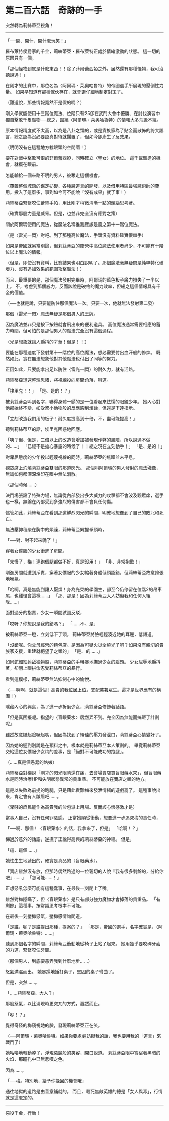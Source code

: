 # 第二百六話　奇跡的一手

突然轉為莉絲蒂亞視角！

---

「──開、開什、開什麼玩笑！」

羅布萊特侯爵家的千金，莉絲蒂亞・羅布萊特正處於情緒激動的狀態。
這一切的原因只有一個。

「那個怪物到底是什麼東西！！除了菲爾蕾西婭之外，居然還有那種怪物，我可沒聽說過！」

在剛才的比賽中，那位名為〈阿爾瑪・萊奧哈魯特〉的帝國選手所展現的壓倒性力量。
如果早知道有那種傢伙存在，就會更仔細地制定對策了。

（難道說，那些情報竟然不是假的嗎？）

剛入學就能使用十三階位魔法、位階只有25卻在武鬥大會中優勝、在討伐演習中獨自擊敗千隻魔物──總之，圍繞〈阿爾瑪・萊奧哈魯特〉的情報大多荒誕不經。

原本情報精度就不太高，以為是八卦之類的，或是貴族家為了貼金而散佈的誇大謠言，總之認為沒必要認真對待就擱置了，但如今卻產生了反效果。

（明明沒有在這種地方栽跟頭的空閒啊！）

要在對戰中擊敗可恨的菲爾蕾西婭，同時確立〈聖女〉的地位。
這千載難逢的機會，就擺在眼前。

怎能輸給一個來路不明的男人，被奪走這個機會。

（覆蓋整個城鎮的鑑定妨礙、各種魔道具的開發、以及借用特區最強魔術師的費用。投入了這麼多，事到如今可不能說「沒有成果」就了事！）

莉絲蒂亞緊緊咬住蕾絲手帕，用比剛才稍微清晰一點的頭腦思考著。

（確實那股力量是威脅。但是，也並非完全沒有應對之策）

關於阿爾瑪使用的魔法，從魔法名稱推測應該是風之第十一階位魔法。

（是〈雷光一閃〉對吧。到了那種高位魔法，手頭沒有資料確實很棘手）

如果是帝國就另當別論，但莉絲蒂亞的陣營中高位魔法使用者尚少，不可能有十階位以上魔法的情報。

（但是，即使沒有資料，比賽結果也明白說明了。那個魔法毫無疑問是純粹特化破壞力、沒有追加效果的範圍攻擊魔法！）

而且，最重要的是，那個魔法發射完畢時，阿爾瑪的藍色板子魔力損失了一半以上。
不，考慮到那個威力，反而該說是破格的魔力效率，但總之這個情報具有千金的價值。

（──也就是說，只要能防住那個魔法一次。只要一次，他就無法發射第二發）

那個〈雷光一閃〉魔法無疑是那個男人的王牌。

因為魔法並非只是按下按鈕就會飛出來的便利道具。
高位魔法通常需要相應的蓄力時間，但可怕的是那個男人的魔法完全沒有這個過程。

（光是想象就讓人顫抖的才華！但是！！）

要能在那種速度下發射第十一階位的高位魔法，想必需要付出血汗般的修煉。
既然如此，實在無法想象他對其他魔法也付出了同等的努力。

正因如此，只要能拿出足以防住〈雷光一閃〉的耐久力，就有活路。

莉絲蒂亞迅速整理思緒，將視線投向房間角落，叫道。

「埃里克！！」
「是、是的！？」

被莉絲蒂亞叫到名字，嚇得身體一顫的是一位看起來怯懦的眼鏡少年。
她內心對他那始終不變、如受驚小動物般的反應感到煩躁，但還是下達指示。

「立刻改造我們用的板子！耐久度提高到十倍，不，盡可能提高！」

聽到莉絲蒂亞的話，埃里克困惑地回應。

「咦？但、但是，三倍以上的改造會增加被發現作弊的風險，所以說過不做的……」
「已經不是擔心暴露的時候了！！總之現在立刻動手！」
「是、是的！」

對卑屈態度的少年投以輕蔑視線的同時，莉絲蒂亞的焦躁並未平息。

觀眾席上灼燒莉絲蒂亞雙眼的那道閃光。
那個叫阿爾瑪的男人發射的魔法殘像，無論如何都深深烙印在眼中無法消散。

（那個時候……）

決鬥場張設了特殊力場，無論從內部發出多大威力的攻擊都不會波及觀眾席，選手也一樣，無論在內部受到多強烈的傷害都不會負任何傷。

儘管如此，莉絲蒂亞在看到那道鮮烈閃光的瞬間，明確地想像到了自己的敗北和死亡。

無法壓抑積聚在胸中的煩躁，莉絲蒂亞緊握拳頭時，

「──對、對不起來晚了！」

穿著女僕服的少女衝進了房間。

「太慢了，梅！連跑個腿都做不好，真是沒用！」
「非、非常抱歉！」

剛進房間就遭到斥責，穿著女僕服的少女縮著身體低頭認錯，但莉絲蒂亞故意誇張地嘆氣。

「哈啊。真是無能到讓人厭煩！身為光榮的學園生，卻至今仍停留在位階2的吊車尾，也難怪會這樣……」
「那、那是！因為莉絲蒂亞大人妨礙我和任何人組隊……」

面對過分的指責，少女一瞬間試圖反駁，

「哎呀？你想說是我的錯嗎？」
「……不、是」

被莉絲蒂亞一瞪，立刻低下了頭。
莉絲蒂亞將臉輕輕湊近她的耳邊，低語道。

「沒錯呢。你父母經營的麵包店。是因為可疑火災全燒光了吧？如果沒有親切的貴族家支援，重建就絕望了之類的」
「是、的……」

如同蛇細細舔舐獵物般，莉絲蒂亞的手粗暴地撫過少女的臉頰。
少女屈辱地顫抖著，卻閉上眼拼命忍受莉絲蒂亞的暴行。

看到這模樣，莉絲蒂亞無法抑制心中的愉悅。

（──啊啊，就是這個！高貴的我位居上位，支配芸芸眾生。這才是世界應有的構圖！）

隱藏內心的興奮，為了進一步折磨少女，莉絲蒂亞修飾著話語。

「但是真困擾呢。指望的〈盲眼藥水〉居然弄不到。完全因為無能而搞砸了計劃呢」

雖然故意皺起臉噘起嘴，但因為找到了絕佳的壓力發泄口，莉絲蒂亞心情變好了。

因為她的遲到別說是在預料之中，根本就是莉絲蒂亞本人策劃的。
畢竟莉絲蒂亞交給這位女僕服少女梅的差事，是「絕對不可能成功的跑腿」。

（……真是個愚蠢的姑娘）

莉絲蒂亞對梅說「剛才的閃光眼睛還在痛，去會場賣店買盲眼藥水來」，但盲眼藥水是同時治療HP和失明狀態異常的貴重品。
不可能放在賣店之類的地方。

這是以失敗為前提的跑腿，只是藉此責難梅來發泄情緒的遊戲罷了。
這種事說出來，肯定會有人皺眉吧……。

（卑賤的庶民能作為高貴我的沙包派上用場。反而該心懷感激才是）

當事人自己，沒有任何罪惡感。
正當她順從衝動，想要進一步追究梅的責任時，

「──啊、那個！〈盲眼藥水〉的話，我拿來了，但是」
「哈啊！？」

梅過於意外的話語，逆撫了正說得高興的莉絲蒂亞的神經。
但是，

「這、這個……」

她怯生生地遞出的，確實是真品的〈盲眼藥水〉。

「賣店雖然沒有放，但那時偶然路過的一位親切的人說『我有很多剩餘的，分給你吧』……」
「怎可能……！」

正想怒吼怎麼可能有這種蠢事，在最後一刻閉上了嘴。

雖然對梅隱瞞了，但〈盲眼藥水〉是只有部分強力魔物才會掉落的貴重品。
「有剩餘」這種事，按常識思考根本不可能。

在最後一刻壓抑怒氣，壓抑感情詢問道。

「是誰，呢？是誰提出那種，提案的？」
「那是，帝國的選手，名字確實是，〈阿爾瑪・萊奧哈魯特〉……」

聽到那個名字的瞬間，莉絲蒂亞衝動地從椅子上站了起來。
她用幾乎要咬碎牙齒的力道，緊緊咬住牙關。

（那個男人，到底要愚弄我到什麼地步……）

怒氣滿溢而出。
她暴躁地捶打桌子，堅固的桌子彎曲了。

但是，突然……。

「……莉絲蒂亞、大人？」

那股怒氣，以比湧現時更突兀的方式，戛然而止。

「咿！？」

覺得奇怪的梅窺視她的臉，發現莉絲蒂亞正在笑。

（──阿爾瑪・萊奧哈魯特。如果你要處處妨礙我的話，我也要用我的「道具」來戰鬥了）

她咕嚕地轉動脖子，浮現惡魔般的笑容，開口說道。
莉絲蒂亞眼中寄宿著黑暗的火焰，那瞳孔中已無悲嘆之色。

因為……。

「──梅。特別地，給予你挽回的機會哦」

通往地獄的道路是由善意鋪就的。
而且，殺死無敵英雄的總是「女人與毒」，行情就是這麼定的。

---

惡役千金，行動！